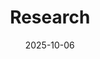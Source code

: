---
title: Research
summary: My research interests and current projects
date: 2025-10-06
type: landing

# Disable automatic widgets/collections that theme might inject
cascade:
  show_breadcrumb: false
  show_date: false
  show_author: false
  show_related: false
  show_tags: false

# Note: `&` is a YAML anchor allowing you to reuse the `sections` value later with `*sections`
sections: &sections
  - block: markdown
    id: research-interests
    content:
      title: Research Interests
      text: |
        - **Scientific Machine Learning (SciML)**: Operator Learning and fast PDE solvers via deep learning models
        - **Deep Learning**
        - **Numerical Analysis**
        
    design:
      columns: '1'
      spacing:
        padding: ['20px', '0', '20px', '0']

  - block: collection
    id: projects
    content:
      title: Recent Projects
      text: ""
      page_type: project
      count: 5
      offset: 0
      order: asc
      filters:
        folders:
          - project
        featured_only: false
        exclude_featured: false
        exclude_future: false
        exclude_past: false
        exclude_drafts: true
    design:
      columns: '2'
      view: card
      spacing:
        padding: ['20px', '0', '20px', '0']

---
